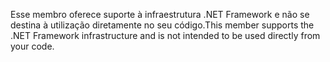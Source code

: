 <span data-ttu-id="88e9c-101">Esse membro oferece suporte à infraestrutura .NET Framework e não se destina à utilização diretamente no seu código.</span><span class="sxs-lookup"><span data-stu-id="88e9c-101">This member supports the .NET Framework infrastructure and is not intended to be used directly from your code.</span></span>